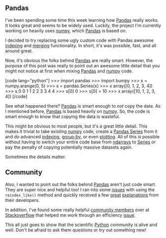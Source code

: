 
## Pandas

I've been spending some time this week learning how
[Pandas](http://pandas.pydata.org) really works. It looks great and
seems to be widely used. Luckily, the project I'm currently working on heavily
uses [numpy](http://numpy.scipy.org/), which [Pandas](http://pandas.pydata.org)
is based on.

I decided to try replacing some ugly custom code with Pandas awesome
[indexing](http://pandas.pydata.org/pandas-docs/stable/indexing.html) and
[merging](http://pandas.pydata.org/pandas-docs/stable/merging.html)
functionality. In short, it's was possible, fast, and all around great.

Now, it's obvious the folks behind [Pandas](http://pandas.pydata.org) are
really smart. However, the purpose of this post was really to point out an
awesome little detail that you might not notice at first when mixing
[Pandas](http://pandas.pydata.org) and [numpy](http://numpy.scipy.org/) code.

[code lang="python"]
    >>> import pandas
    >>> import bumpy
    >>> x = numpy.arange(0, 5)
    >>> s = pandas.Series(x)
    >>> x
    array([0, 1, 2, 3, 4])
    >>> s
    0 0
    1 1
    2 2
    3 3
    4 4
    >>> s[0]
    0
    >>> s[0] = 10
    >>> x
    array([10, 1, 2, 3, 4])
[/code]

See what happened there? [Pandas](http://pandas.pydata.org) is smart enough to
*not* copy the data. As I mentioned before, [Pandas](http://pandas.pydata.org)
is based heavily on [numpy](http://numpy.scipy.org/). So, the code is smart
enough to know that copying the data is wasteful.

This might be obvious to most people, but it's a great little detail. This
makes it trivial to take existing [numpy](http://numpy.scipy.org/) code, create
a [Pandas Series](http://pandas.pydata.org/pandas-docs/stable/dsintro.html#series)
from it and do advanced
[indexing](http://pandas.pydata.org/pandas-docs/stable/indexing.html#advanced-indexing-with-labels),
[group-by](http://pandas.pydata.org/pandas-docs/stable/groupby.html), or even
[plotting](http://pandas.pydata.org/pandas-docs/stable/visualization.html).
All of this is possible without having to switch your entire code base from
[ndarrays](http://docs.scipy.org/doc/numpy/reference/generated/numpy.ndarray.html)
to [Series](http://pandas.pydata.org/pandas-docs/stable/dsintro.html#series) or
pay the penalty of copying potentially massive datasets again.

Sometimes the details matter.

## Community

Also, I wanted to point out the folks behind [Pandas](http://pandas.pydata.org)
aren't just code smart. They are super nice and helpful too! I ran into some
[issues](https://github.com/pydata/pandas/issues/2388) with using the
`reindex_like()` method and quickly received a few
[great](https://github.com/pydata/pandas/issues/2388#issuecomment-10858926)
[explanations](https://github.com/pydata/pandas/issues/2388#issuecomment-10863795)
from their developers.

In addition, I've found some really helpful
[community members](http://stackoverflow.com/users/1240268/hayden) over at
[Stackoverflow](http://stackoverflow.com) that helped me work through an
efficiency
[issue](http://stackoverflow.com/questions/13611065/efficient-way-to-apply-multiple-filters-to-pandas-dataframe-or-series/13616382).

This all just goes to show that the scientific [Python](http://python.org)
community is alive and well. Don't be afraid to ask them questions or try out
something new!

